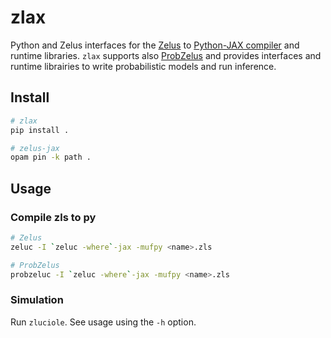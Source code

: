 # zlax
Python and Zelus interfaces for the [Zelus](https://github.com/INRIA/zelus) to [Python-JAX compiler](https://github.com/INRIA/zelus/tree/muf) and runtime libraries.
`zlax` supports also [ProbZelus](https://github.com/IBM/probzelus) and provides interfaces and runtime librairies to write probabilistic models and run inference.

## Install

```sh
# zlax
pip install . 

# zelus-jax
opam pin -k path .
```

## Usage

### Compile zls to py
```sh
# Zelus
zeluc -I `zeluc -where`-jax -mufpy <name>.zls

# ProbZelus
probzeluc -I `zeluc -where`-jax -mufpy <name>.zls
```

### Simulation
Run `zluciole`. See usage using the `-h` option.
